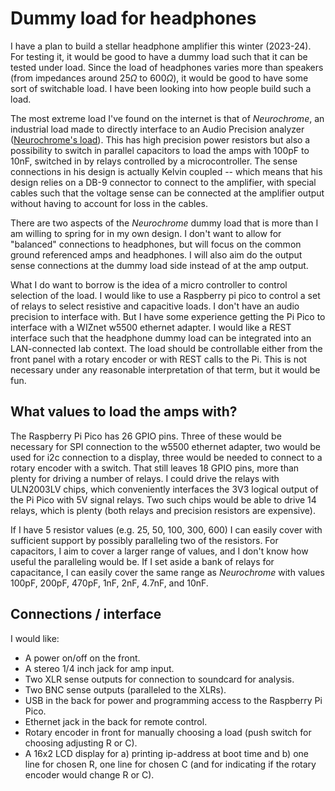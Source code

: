 # Dummy load for headphones

I have a plan to build a stellar headphone amplifier this winter (2023-24). For
testing it, it would be good to have a dummy load such that it can be tested
under load. Since the load of headphones varies more than speakers (from
impedances around $25\Omega$ to $600\Omega$), it would be good to have some sort
of switchable load. I have been looking into how people build such a load.

The most extreme load I've found on the internet is that of *Neurochrome*, an
industrial load made to directly interface to an Audio Precision analyzer
([Neurochrome's load](https://neurochrome.com/products/headphone-dummy-load)).
This has high precision power resistors but also a possibility to switch in
parallel capacitors to load the amps with 100pF to 10nF, switched in by relays
controlled by a microcontroller. The sense connections in his design is actually
Kelvin coupled -- which means that his design relies on a DB-9 connector to
connect to the amplifier, with special cables such that the voltage sense can be
connected at the amplifier output without having to account for loss in the
cables. 

There are two aspects of the *Neurochrome* dummy load that is more than I am
willing to spring for in my own design. I don't want to allow for "balanced"
connections to headphones, but will focus on the common ground referenced amps
and headphones. I will also aim do the output sense connections at the dummy
load side instead of at the amp output. 

What I do want to borrow is the idea of a micro controller to control selection
of the load. I would like to use a Raspberry pi pico to control a set of relays
to select resistive and capacitive loads. I don't have an audio
precision to interface with. But I have some experience getting
the Pi Pico to interface with a WIZnet w5500 ethernet adapter. 
I would like a REST interface such that the headphone dummy
load can be integrated into an LAN-connected lab context. The
load should be controllable either from the front panel with a rotary encoder or with REST calls to the Pi. This is not necessary under any reasonable interpretation of that term, but it would be fun.

## What values to load the amps with?

The Raspberry Pi Pico has 26 GPIO pins. Three of these would be necessary for
SPI connection to the w5500 ethernet adapter, two would be used for i2c
connection to a display, three would be needed to connect to a rotary encoder
with a switch. That still leaves 18 GPIO pins, more than plenty for driving a
number of relays. I could drive the relays with ULN2003LV chips, which
conveniently interfaces the 3V3 logical output of the Pi Pico with 5V signal
relays. Two such chips would be able to drive 14 relays, which is plenty (both
relays and precision resistors are expensive). 

If I have 5 resistor values (e.g. 25, 50, 100, 300, 600) I can easily cover with
sufficient support by possibly paralleling two of the resistors.  For capacitors, I aim to cover a larger
range of values, and I don't know how useful the paralleling would be. If I set aside a bank of relays for capacitance, I can easily cover the same
range as *Neurochrome* with values 100pF, 200pF, 470pF, 1nF, 2nF, 4.7nF, and 10nF. 

## Connections / interface

I would like:

- A power on/off on the front.
- A stereo 1/4 inch jack for amp input. 
- Two XLR sense outputs for connection to soundcard for analysis.
- Two BNC sense outputs (paralleled to the XLRs).
- USB in the back for power and programming access to the Raspberry Pi Pico.
- Ethernet jack in the back for remote control.
- Rotary encoder in front for manually choosing a load (push switch for choosing adjusting R or C).
- A 16x2 LCD display for a) printing ip-address at boot time and b) one line for chosen R, one line for chosen C (and for indicating if the rotary encoder would change R or C). 

